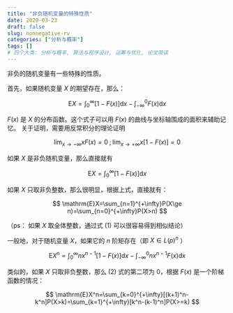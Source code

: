 ```yaml
---
title: "非负随机变量的特殊性质"
date: 2020-03-23
draft: false
slug: nonnegative-rv
categories: ["分析与概率"]
tags: []
# 四个大类: 分析与概率, 算法与程序设计, 运筹与优化, 论文简读
---
```


非负的随机变量有一些特殊的性质。

首先，如果随机变量 $X$ 的期望存在，那么：

$$
\mathrm{E}X=\int_0^{\infty}[1-F(x)]\mathrm{d}x-\int_{-\infty}^0F(x)\mathrm{d}x \tag{1}
$$

$F(x)$ 是 $X$ 的分布函数。这个式子可以用 $F(x)$ 的曲线与坐标轴围成的面积来辅助记忆。
关于证明，需要用反常积分的理论证明

$$
\lim_{x\to-\infty}xF(x)=0\; ;\lim_{x\to+\infty}x[1-F(x)]=0
$$

如果 $X$ 是非负随机变量，那么直接就有

$$
\mathrm{E}X=\int_0^{\infty}[1-F(x)]\mathrm{d}x
$$

如果 $X$ 只取非负整数，那么很明显，根据上式，直接就有：

$$
\mathrm{E}X=\sum_{n=1}^{+\infty}P(X\ge n)=\sum_{n=0}^{+\infty}P(X>n)
$$

（ps： 如果 $X$ 取全体整数，通过式 (1) 可以很容易得到相似结论）


一般地，对于随机变量 $X$，如果它的 $n$ 阶矩存在（即 $X\in L(p)^{n}$ ）

$$
\mathrm{E}X^n=\int_0^{\infty}nx^{n-1}[1-F(x)]\mathrm{d}x-\int_{-\infty}^0 nx^{n-1}F(x)\mathrm{d}x  \tag{2}
$$

类似的，如果 $X$ 只取非负整数，那么 (2) 式的第二项为 $0$，根据 $F(x)$ 是一个阶梯函数的情况：

$$
\mathrm{E}X^n=\sum_{k=0}^{+\infty}[(k+1)^n-k^n]P(X>k)=\sum_{k=1}^{+\infty}[k^n-(k-1)^n]P(X>=k)
$$
